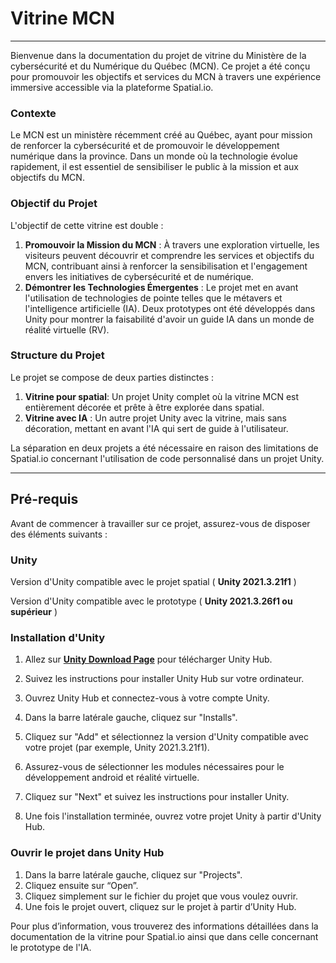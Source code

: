 # Vitrine MCN

---

Bienvenue dans la documentation du projet de vitrine du Ministère de la cybersécurité et du Numérique du Québec (MCN). Ce projet a été conçu pour promouvoir les objectifs et services du MCN à travers une expérience immersive accessible via la plateforme Spatial.io.

### **Contexte**

Le MCN est un ministère récemment créé au Québec, ayant pour mission de renforcer la cybersécurité et de promouvoir le développement numérique dans la province. Dans un monde où la technologie évolue rapidement, il est essentiel de sensibiliser le public à la mission et aux objectifs du MCN.

### **Objectif du Projet**

L'objectif de cette vitrine est double :

1. **Promouvoir la Mission du MCN** : À travers une exploration virtuelle, les visiteurs peuvent découvrir et comprendre les services et objectifs du MCN, contribuant ainsi à renforcer la sensibilisation et l'engagement envers les initiatives de cybersécurité et de numérique.
2. **Démontrer les Technologies Émergentes** : Le projet met en avant l'utilisation de technologies de pointe telles que le métavers et l'intelligence artificielle (IA). Deux prototypes ont été développés dans Unity pour montrer la faisabilité d'avoir un guide IA dans un monde de réalité virtuelle (RV).

### **Structure du Projet**

Le projet se compose de deux parties distinctes :

1. **Vitrine pour spatial**: Un projet Unity complet où la vitrine MCN est entièrement décorée et prête à être explorée dans spatial.
2. **Vitrine avec IA** : Un autre projet Unity avec la vitrine, mais sans décoration, mettant en avant l'IA qui sert de guide à l'utilisateur.

La séparation en deux projets a été nécessaire en raison des limitations de Spatial.io concernant l'utilisation de code personnalisé dans un projet Unity.

---

## Pré-requis

Avant de commencer à travailler sur ce projet, assurez-vous de disposer des éléments suivants :

### Unity

Version d'Unity compatible avec le projet spatial ( **Unity 2021.3.21f1** )

Version d'Unity compatible avec le prototype ( **Unity 2021.3.26f1 ou supérieur** )

### ****Installation d'Unity****

1. Allez sur **[Unity Download Page](https://unity3d.com/get-unity/download)** pour télécharger Unity Hub.
2. Suivez les instructions pour installer Unity Hub sur votre ordinateur.
3. Ouvrez Unity Hub et connectez-vous à votre compte Unity.
4. Dans la barre latérale gauche, cliquez sur "Installs".
5. Cliquez sur "Add" et sélectionnez la version d'Unity compatible avec votre projet (par exemple, Unity 2021.3.21f1).
6. Assurez-vous de sélectionner les modules nécessaires pour le développement android et réalité virtuelle. 



1. Cliquez sur "Next" et suivez les instructions pour installer Unity.
2. Une fois l'installation terminée, ouvrez votre projet Unity à partir d'Unity Hub.

### Ouvrir le projet dans Unity Hub

1. Dans la barre latérale gauche, cliquez sur "Projects".
2. Cliquez ensuite sur “Open”.
3. Cliquez simplement sur le fichier du projet que vous voulez ouvrir.
4. Une fois le projet ouvert, cliquez sur le projet à partir d’Unity Hub.


Pour plus d’information, vous trouverez des informations détaillées dans la documentation de la vitrine pour Spatial.io ainsi que dans celle concernant le prototype de l'IA.

